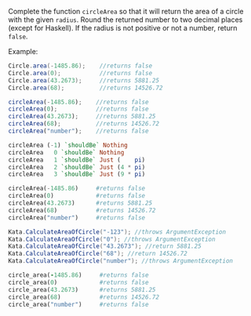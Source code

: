 Complete the function ```circleArea``` so that it will return the area of a circle with the given ```radius```. Round the returned number to two decimal places (except for Haskell). If the radius is not positive or not a number, return ```false```.


Example:

```java
Circle.area(-1485.86);    //returns false
Circle.area(0);           //returns false
Circle.area(43.2673);     //returns 5881.25
Circle.area(68);          //returns 14526.72
```

```javascript
circleArea(-1485.86);    //returns false
circleArea(0);           //returns false
circleArea(43.2673);     //returns 5881.25
circleArea(68);          //returns 14526.72
circleArea("number");    //returns false
```
```haskell
circleArea (-1) `shouldBe` Nothing
circleArea   0 `shouldBe` Nothing
circleArea   1 `shouldBe` Just (    pi)
circleArea   2 `shouldBe` Just (4 * pi)
circleArea   3 `shouldBe` Just (9 * pi)
```
```python
circleArea(-1485.86)     #returns false
circleArea(0)            #returns false
circleArea(43.2673)      #returns 5881.25
circleArea(68)           #returns 14526.72
circleArea("number")     #returns false
```
```csharp
Kata.CalculateAreaOfCircle("-123"); //throws ArgumentException
Kata.CalculateAreaOfCircle("0"); //throws ArgumentException
Kata.CalculateAreaOfCircle("43.2673"); //return 5881.25
Kata.CalculateAreaOfCircle("68"); //return 14526.72
Kata.CalculateAreaOfCircle("number"); //throws ArgumentException
```
```ruby
circle_area(-1485.86)     #returns false
circle_area(0)            #returns false
circle_area(43.2673)      #returns 5881.25
circle_area(68)           #returns 14526.72
circle_area("number")     #returns false
```
